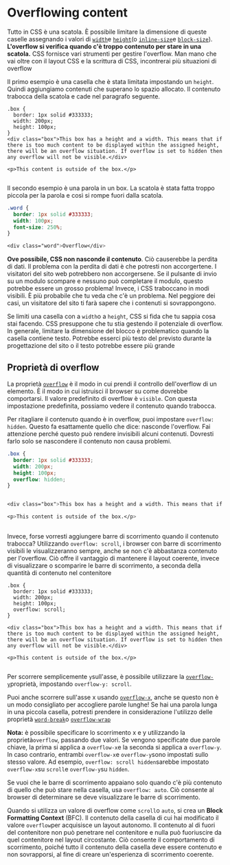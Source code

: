 # Overflowing content

Tutto in CSS è una scatola. È possibile limitare la dimensione di queste caselle assegnando i valori di [`width`](https://developer.mozilla.org/en-US/docs/Web/CSS/width)e [`height`](https://developer.mozilla.org/en-US/docs/Web/CSS/height)(o [`inline-size`](https://developer.mozilla.org/en-US/docs/Web/CSS/inline-size)e [`block-size`](https://developer.mozilla.org/en-US/docs/Web/CSS/block-size)). **L'overflow si verifica quando c'è troppo contenuto per stare in una scatola.** CSS fornisce vari strumenti per gestire l'overflow. Man mano che vai oltre con il layout CSS e la scrittura di CSS, incontrerai più situazioni di overflow

Il primo esempio è una casella che è stata limitata impostando un `height`. Quindi aggiungiamo contenuti che superano lo spazio allocato. Il contenuto trabocca della scatola e cade nel paragrafo seguente.



```
.box {
  border: 1px solid #333333;
  width: 200px;
  height: 100px;
}
<div class="box">This box has a height and a width. This means that if there is too much content to be displayed within the assigned height, there will be an overflow situation. If overflow is set to hidden then any overflow will not be visible.</div>

<p>This content is outside of the box.</p>
     
```

Il secondo esempio è una parola in un box. La scatola è stata fatta troppo piccola per la parola e così si rompe fuori dalla scatola.

```css
.word {
  border: 1px solid #333333;
  width: 100px;
  font-size: 250%;
}

<div class="word">Overflow</div>
```

**Ove possibile, CSS non nasconde il contenuto**. Ciò causerebbe la perdita di dati. Il problema con la perdita di dati è che potresti non accorgertene. I visitatori del sito web potrebbero non accorgersene. Se il pulsante di invio su un modulo scompare e nessuno può completare il modulo, questo potrebbe essere un grosso problema! Invece, i CSS traboccano in modi visibili. È più probabile che tu veda che c'è un problema. Nel peggiore dei casi, un visitatore del sito ti farà sapere che i contenuti si sovrappongono.

Se limiti una casella con a `width`o a `height`, CSS si fida che tu sappia cosa stai facendo. CSS presuppone che tu stia gestendo il potenziale di overflow. In generale, limitare la dimensione del blocco è problematico quando la casella contiene testo. Potrebbe esserci più testo del previsto durante la progettazione del sito o il testo potrebbe essere più grande

## Proprietà di overflow

La proprietà [`overflow`](https://developer.mozilla.org/en-US/docs/Web/CSS/overflow)  è il modo in cui prendi il controllo dell'overflow di un elemento. È il modo in cui istruisci il browser su come dovrebbe comportarsi. Il valore predefinito di overflow è `visible`. Con questa impostazione predefinita, possiamo vedere il contenuto quando trabocca.

Per ritagliare il contenuto quando è in overflow, puoi impostare `overflow: hidden`. Questo fa esattamente quello che dice: nasconde l'overflow. Fai attenzione perché questo può rendere invisibili alcuni contenuti. Dovresti farlo solo se nascondere il contenuto non causa problemi.

```css
.box {
  border: 1px solid #333333;
  width: 200px;
  height: 100px;
  overflow: hidden;
}


<div class="box">This box has a height and a width. This means that if there is too much content to be displayed within the assigned height, there will be an overflow situation. If overflow is set to hidden then any overflow will not be visible.</div>

<p>This content is outside of the box.</p>
    

```

Invece, forse vorresti aggiungere barre di scorrimento quando il contenuto trabocca? Utilizzando `overflow: scroll`, i browser con barre di scorrimento visibili le visualizzeranno sempre, anche se non c'è abbastanza contenuto per l'overflow. Ciò offre il vantaggio di mantenere il layout coerente, invece di  visualizzare o scomparire le barre di scorrimento, a seconda della  quantità di contenuto nel contenitore

```
.box {
  border: 1px solid #333333;
  width: 200px;
  height: 100px;
  overflow: scroll;
}

<div class="box">This box has a height and a width. This means that if there is too much content to be displayed within the assigned height, there will be an overflow situation. If overflow is set to hidden then any overflow will not be visible.</div>

<p>This content is outside of the box.</p>
    
```

Per scorrere semplicemente `y`sull'asse, è possibile utilizzare la [`overflow-y`](https://developer.mozilla.org/en-US/docs/Web/CSS/overflow-y)proprietà, impostando `overflow-y: scroll`.

Puoi anche scorrere sull'asse x usando [`overflow-x`](https://developer.mozilla.org/en-US/docs/Web/CSS/overflow-x), anche se questo non è un modo consigliato per accogliere parole lunghe! Se hai una parola lunga in una piccola casella, potresti prendere in considerazione l'utilizzo delle proprietà [`word-break`](https://developer.mozilla.org/en-US/docs/Web/CSS/word-break)o [`overflow-wrap`](https://developer.mozilla.org/en-US/docs/Web/CSS/overflow-wrap)

**Nota:** è possibile specificare lo scorrimento x e y utilizzando la proprietà`overflow`, passando due valori. Se vengono specificate due parole chiave, la prima si applica a `overflow-x`e la seconda si applica a `overflow-y`. In caso contrario, entrambi `overflow-x`e `overflow-y`sono impostati sullo stesso valore. Ad esempio, `overflow: scroll hidden`sarebbe impostato `overflow-x`su `scroll`e `overflow-y`su `hidden`.

Se vuoi che le barre di scorrimento appaiano solo quando c'è più contenuto di quello che può stare nella casella, usa `overflow: auto`. Ciò consente al browser di determinare se deve visualizzare le barre di scorrimento.

Quando si utilizza un valore di overflow come `scroll`o `auto`, si crea un **Block Formatting Context** (BFC). Il contenuto della casella di cui hai modificato il valore `overflow`per acquisisce un layout autonomo. Il contenuto al di fuori del contenitore non può penetrare nel contenitore e nulla può fuoriuscire da quel contenitore nel layout circostante. Ciò consente il comportamento di scorrimento, poiché tutto il contenuto  della casella deve essere contenuto e non sovrapporsi, al fine di creare un'esperienza di scorrimento coerente.